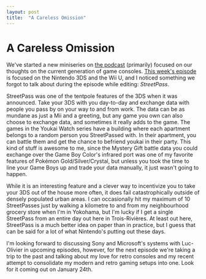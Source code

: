 ```yaml
---
layout: post
title:  "A Careless Omission"
---
```


# A Careless Omission

We've started a new miniseries on [the podcast][limipo] (primarily) focused on our thoughts on the current generation of game consoles. [This week's episode][ep] is focused on the Nintendo 3DS and the Wii U, and I noticed something we forgot to talk about during the episode while editing: *StreetPass*.

StreetPass was one of the tentpole features of the 3DS when it was announced. Take your 3DS with you day-to-day and exchange data with people you pass by on your way to and from work. The data can be as mundane as just a Mii and a greeting, but any game you own can also choose to exchange data, and sometimes it really adds to the game. The games in the Youkai Watch series have a building where each apartment belongs to a random person you StreetPassed with. In their apartment, you can battle them and get the chance to befriend youkai in their party. This kind of stuff is awesome to me, since the Mystery Gift battle data you could exchange over the Game Boy Color's infrared port was one of my favorite features of Pokémon Gold/Silver/Crystal, but unless you took the time to line your Game Boys up and trade your data manually, it just wasn't going to happen.

While it is an interesting feature and a clever way to incentivize you to take your 3DS out of the house more often, it does fail catastrophically outside of densely populated urban areas. I can occasionally hit my maximum of 10 StreetPasses just by walking a kilometre to and from my neighbourhood grocery store when I'm in Yokohama, but I'm lucky if I get a single StreetPass from an entire day out here in Trois-Rivières. At least out here, StreetPass is a much better idea on paper than in practice, but I guess that can be said for a lot of what Nintendo's putting out these days.

I'm looking forward to discussing Sony and Microsoft's systems with Luc-Olivier in upcoming episodes, however, for the next episode we're taking a trip to the past and talking about my love for retro consoles and my recent attempt to consolidate my modern and retro gaming setups into one. Look for it coming out on January 24th.

[limipo]: http://limitlesspossibility.net
[ep]: http://limitlesspossibility.net/31